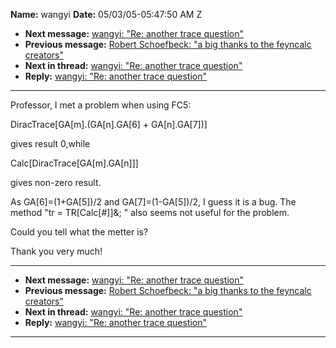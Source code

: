 **Name:** wangyi
**Date:** 05/03/05-05:47:50 AM Z

  - **Next message:** [wangyi: "Re: another trace question"](0272.html)
  - **Previous message:** [Robert Schoefbeck: "a big thanks to the
    feyncalc creators"](0270.html)
  - **Next in thread:** [wangyi: "Re: another trace
    question"](0272.html)
  - **Reply:** [wangyi: "Re: another trace question"](0272.html)

-----

Professor, I met a problem when using FC5:  

DiracTrace[GA[m].(GA[n].GA[6] +
GA[n].GA[7])]  

gives result 0,while  

Calc[DiracTrace[GA[m].GA[n]]]  

gives non-zero result.  

As GA[6]=(1+GA[5])/2 and
GA[7]=(1-GA[5])/2, I guess it is a bug. The method "tr =
TR[Calc[\#]]&; " also seems not useful for the
problem.  

Could you tell what the metter is?  

Thank you very much\!  

-----

  - **Next message:** [wangyi: "Re: another trace question"](0272.html)
  - **Previous message:** [Robert Schoefbeck: "a big thanks to the
    feyncalc creators"](0270.html)
  - **Next in thread:** [wangyi: "Re: another trace
    question"](0272.html)
  - **Reply:** [wangyi: "Re: another trace question"](0272.html)

-----

